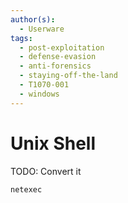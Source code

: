 ```yaml
---
author(s):
  - Userware
tags:
  - post-exploitation
  - defense-evasion
  - anti-forensics
  - staying-off-the-land
  - T1070-001
  - windows
---
```

# Unix Shell

TODO: Convert it

```
netexec
```